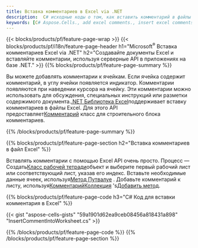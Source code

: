 ```yaml
---
title: Вставка комментариев в Excel via .NET
description:  C# исходные коды о том, как вставить комментарий в файлы Excel Microsoft с помощью библиотеки .NET.
keywords: [C# Aspose.Cells., add excel comments., insert excel comments., access excel comments., remove excel comments., delete excel comments., add comments in excel., insert comments in excel., access comments in excel., remove comments in excel., delete comments in excel]
---
```

{{< blocks/products/pf/feature-page-wrap >}}
{{< blocks/products/pf/i18n/feature-page-header h1="Microsoft<sup>&reg;</sup> Вставка комментариев Excel via .NET" h2="Создавайте документы Excel и вставляйте комментарии, используя серверные API в приложениях на базе .NET." >}}
{{% blocks/products/pf/feature-page-summary %}}

 Вы можете добавлять комментарии к ячейкам. Если ячейка содержит комментарий, в углу ячейки появляется индикатор. Комментарии появляются при наведении курсора на ячейку. Эти комментарии можно использовать для обсуждения, специальных инструкций или разметки содержимого документа.[.NET Библиотека Excel](/cells/ru/net/)поддерживает вставку комментариев в файлы Excel. Для этого API предоставляет[Комментарий](https://reference.aspose.com/cells/net/aspose.cells/comment) класс для строительного блока комментариев.

{{% /blocks/products/pf/feature-page-summary %}}

{{% blocks/products/pf/feature-page-section h2="Вставка комментариев в файл Excel" %}}

 Вставлять комментарии с помощью Excel API очень просто. Процесс — Создать[Класс рабочей тетради](https://reference.aspose.com/cells/net/aspose.cells/workbook)объект и выберите первый рабочий лист или соответствующий лист, указав его индекс. Вставьте необходимые данные ячеек, используя[Метод Путвалуе](https://reference.aspose.com/cells/net/aspose.cells/cell/methods/putvalue/index) . Добавьте комментарий к листу, используя[КомментарийКоллекция](https://reference.aspose.com/cells/net/aspose.cells/commentcollection) 's[Добавить метод](https://reference.aspose.com/cells/net/aspose.cells.commentcollection/add/methods/1).

{{% blocks/products/pf/feature-page-code h3="C# Код для вставки комментария в Excel" %}}

{{< gist "aspose-cells-gists" "59a1901d62ea9ceb08456a818431a898" "InsertCommentIntoWorksheet.cs" >}}

{{% /blocks/products/pf/feature-page-code %}}
{{% /blocks/products/pf/feature-page-section %}}
